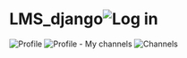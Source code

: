 # LMS_django![Log in](https://github.com/OleksandrBrusyltsev/LMS_django/assets/124603897/08e5a5b8-2f7b-4b24-ae69-6bce03bf604f)
![Profile](https://github.com/OleksandrBrusyltsev/LMS_django/assets/124603897/952712bd-27c2-432c-a41a-4cafda56576a)
![Profile - My channels](https://github.com/OleksandrBrusyltsev/LMS_django/assets/124603897/bd16d6bd-ebf4-4cc4-8b0e-61199e4df4fd)
![Channels](https://github.com/OleksandrBrusyltsev/LMS_django/assets/124603897/fa4763c1-ab6e-40ab-ae2d-c0edce355a7b)
